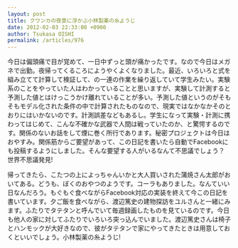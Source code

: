 ```yaml
---
layout: post
title: クワンカの夜景に浮かぶ小林製薬の糸ようじ
date: 2012-02-03 22:33:00 +0900
author: Tsukasa OISHI
permalink: /articles/976
---
```



今日は偏頭痛で目が覚めて、一日中ずっと頭が痛かったです。なので今日はメガネで出勤。夜帰ってくるころにようやくよくなりました。最近、いろいろと式を組み立てて計算して検証して、の一連の作業を繰り返していて学生みたい。実験系のことをやっていた人はわかっていることと思いますが、実験して計測すると予測した値とはけっこうかけ離れていることが多い。予測した値というのがそもそもモデル化された条件の中で計算されたものなので、現実ではなかなかそのとおりにはいかないのです。計測誤差などもあるし。学生になって実験・計測に携わってはじめて、こんな不確かな武器で人間は戦っていたのか、と驚愕するのです。関係のないお話をして煙に巻く所行であります。秘密プロジェクトは今日はおやすみ。関係筋からご要望があって、この日記を書いたら自動でFacebookにも投稿するようにしました。そんな要望する人がいるなんて不思議でしょう？　世界不思議発見!  

帰ってきたら、こたつの上によっちゃんいかと大人買いされた蒲焼さん太郎がおいてある。どうも、ぼくのおやつのようです。コーラもありました。なんていい日なんだろう。もぐもぐ食べながらFacebook対応の実装を終えて今この日記を書いています。夕ご飯を食べながら、渡辺篤史の建物探訪をユルさんと一緒にみます。ふたりでタテタンと呼んでいて毎週録画したものを見ているのです。今日も他人の家に対してふたりでいろいろ突っ込んでいました。渡辺篤史さんは椅子とハンモックが大好きなので、彼がタテタンで家にやってきたときは用意しておくといいでしょう。小林製薬の糸ようじ!  

